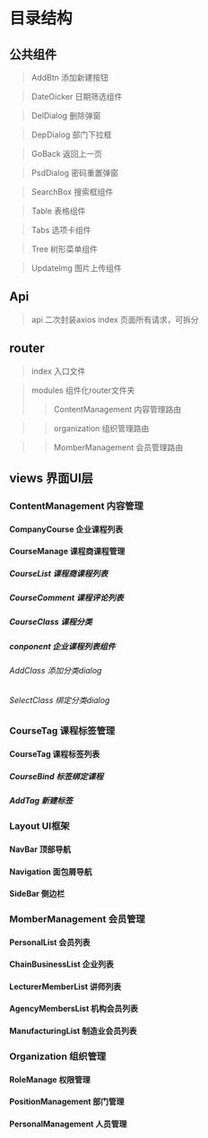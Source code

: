 # 目录结构

## 公共组件

> AddBtn 添加新建按钮

> DateOicker 日期筛选组件

> DelDialog 删除弹窗

> DepDialog 部门下拉框

> GoBack 返回上一页

> PsdDialog 密码重置弹窗

> SearchBox 搜索框组件

> Table 表格组件

> Tabs 选项卡组件

> Tree 树形菜单组件

> UpdateImg 图片上传组件


## Api

> api 二次封装axios
> index 页面所有请求，可拆分

## router

> index 入口文件

> modules 组件化router文件夹
>> ContentManagement 内容管理路由

>> organization 组织管理路由

>> MomberManagement 会员管理路由

## views 界面UI层

### ContentManagement 内容管理

#### CompanyCourse 企业课程列表

#### CourseManage 课程商课程管理
##### CourseList  课程商课程列表
##### CourseComment 课程评论列表
##### CourseClass 课程分类

##### conponent 企业课程列表组件

###### AddClass 添加分类dialog
###### SelectClass 绑定分类dialog

### CourseTag 课程标签管理

#### CourseTag 课程标签列表
##### CourseBind 标签绑定课程
##### AddTag 新建标签

### Layout UI框架

#### NavBar 顶部导航
#### Navigation 面包屑导航
#### SideBar 侧边栏

### MomberManagement 会员管理

#### PersonalList 会员列表
#### ChainBusinessList 企业列表
#### LecturerMemberList 讲师列表
#### AgencyMembersList 机构会员列表
#### ManufacturingList 制造业会员列表

### Organization 组织管理

#### RoleManage 权限管理
#### PositionManagement 部门管理
#### PersonalManagement 人员管理
